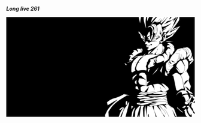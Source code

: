 <em> <b> Long live 261 <b> <em> 




![alt text](https://github.com/Domi261/Domi261/blob/main/gogeta.png?raw=true)



<!---
Domi261/Domi261 is a ✨ special ✨ repository because its `README.md` (this file) appears on your GitHub profile.
You can click the Preview link to take a look at your changes.
--->
